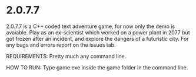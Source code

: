 # 2.0.7.7
2.0.7.7 is a C++ coded text adventure game, for now only the demo is avaiable.
Play as an ex-scientist which worked on a power plant in 2077 but got frozen after an incident, and explore the dangers of a futuristic city.
For any bugs and errors report on the issues tab.

REQUIREMENTS:
Pretty much any command line.

HOW TO RUN:
Type game.exe inside the game folder in the command line.
